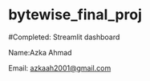 # bytewise_final_proj
#Completed: Streamlit dashboard

Name:Azka Ahmad

Email: azkaah2001@gmail.com

